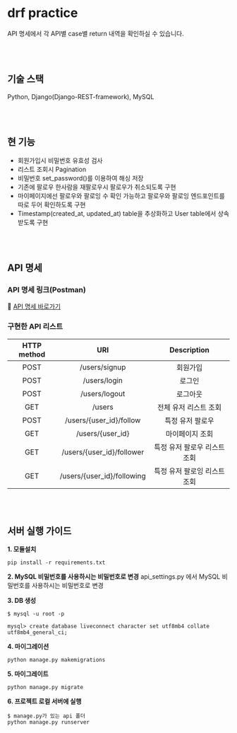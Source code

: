 # drf practice
API 명세에서 각 API별 case별 return 내역을 확인하실 수 있습니다. 

<br/> 
<br/> 

## 기술 스택
Python, Django(Django-REST-framework), MySQL

<br/> 
<br/> 

## 현 기능
- 회원가입시 비밀번호 유효성 검사
- 리스트 조회시 Pagination
- 비밀번호 set_password()를 이용하여 해싱 저장
- 기존에 팔로우 한사람을 재팔로우시 팔로우가 취소되도록 구현
- 마이페이지에선 팔로우와 팔로잉 수 확인 가능하고 팔로우와 팔로잉 엔드포인트를 따로 두어 확인하도록 구현
- Timestamp(created_at, updated_at) table을 추상화하고 User table에서 상속받도록 구현 

<br/> 
<br/> 

## API 명세
### API 명세 링크(Postman)
🔗 [API 명세 바로가기](https://documenter.getpostman.com/view/16450829/UUxxgUAt)

### 구현한 API 리스트


|HTTP method|URI|Description|
|:-:|:-:|:-:|
|POST|/users/signup|회원가입|
|POST|/users/login|로그인|
|POST|/users/logout|로그아웃|
|GET|/users|전체 유저 리스트 조회|
|POST|/users/{user_id}/follow|특정 유저 팔로우|
|GET|/users/{user_id}|마이페이지 조회|
|GET|/users/{user_id}/follower|특정 유저 팔로우 리스트 조회|
|GET|/users/{user_id}/following|특정 유저 팔로잉 리스트 조회|

<br/> 
<br/> 

## 서버 실행 가이드

**1. 모듈설치**
```
pip install -r requirements.txt
```
**2. MySQL 비밀번호를 사용하시는 비밀번호로 변경**
api_settings.py 에서 MySQL 비밀번호를 사용하시는 비밀번호로 변경

**3. DB 생성**
```
$ mysql -u root -p

mysql> create database liveconnect character set utf8mb4 collate utf8mb4_general_ci;
```

**4. 마이그레이션**
```
python manage.py makemigrations
```

**5. 마이그레이트**
```
python manage.py migrate
```

**6. 프로젝트 로컬 서버에 실행**
```
$ manage.py가 있는 api 폴더
python manage.py runserver
```
